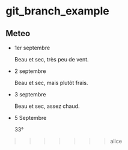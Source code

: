 # git_branch_example

## Meteo

* 1er septembre

  Beau et sec, très peu de vent.

* 2 septembre

  Beau et sec, mais plutôt frais.

* 3 septembre

  Beau et sec, assez chaud.

* 5 Septembre

  33°
>>>>>>> alice
